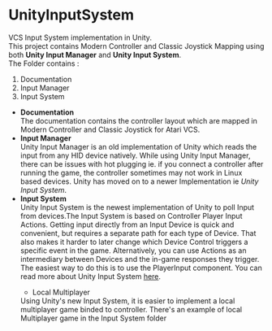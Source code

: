 # UnityInputSystem
VCS Input System implementation in Unity.<br>
This project contains Modern Controller and Classic Joystick Mapping using both <b>Unity Input Manager</b> and <b>Unity Input System</b>.
<br>
The Folder contains : <ol><li>Documentation</li><li> Input Manager</li><li> Input System</li> </ol>

<ul>
<li><b>Documentation</b></li>
  The documentation contains the controller layout which are mapped in Modern Controller and Classic Joystick for Atari VCS.
  <li><b> Input Manager</b></li>
  Unity Input Manager is an old implementation of Unity which reads the input from any HID device natively. While using Unity Input Manager, there can be issues with hot plugging ie. if you connect a controller after running the game, the controller sometimes may not work in Linux based devices. Unity has moved on to a newer Implementation ie <i>Unity Input System</i>.
  <li><b> Input System</b></li>
Unity Input System is the newest implementation of Unity to poll Input from devices.The Input System is based on Controller Player Input Actions. Getting input directly from an Input Device is quick and convenient, but requires a separate path for each type of Device. That also makes it harder to later change which Device Control triggers a specific event in the game. Alternatively, you can use Actions as an intermediary between Devices and the in-game responses they trigger. The easiest way to do this is to use the PlayerInput component. You can read more about Unity Input System <a href="https://docs.unity3d.com/Packages/com.unity.inputsystem@1.0/manual/QuickStartGuide.html#getting-input-indirectly-through-an-input-action">here</a>.<ul><li> Local Multiplayer</li></ul>
Using Unity's new Input System, it is easier to implement a local multiplayer game binded to controller. There's an example of local Multiplayer game in the Input System folder
